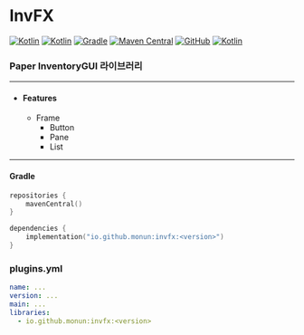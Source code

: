 # InvFX

[![Kotlin](https://img.shields.io/badge/java-16.0.2-ED8B00.svg?logo=java)](https://www.azul.com/)
[![Kotlin](https://img.shields.io/badge/kotlin-1.5.21-585DEF.svg?logo=kotlin)](http://kotlinlang.org)
[![Gradle](https://img.shields.io/badge/gradle-7.2-02303A.svg?logo=gradle)](https://gradle.org)
[![Maven Central](https://img.shields.io/maven-central/v/io.github.monun/invfx)](https://search.maven.org/artifact/io.github.monun/invfx)
[![GitHub](https://img.shields.io/github/license/monun/invfx)](https://www.gnu.org/licenses/gpl-3.0.html)
[![Kotlin](https://img.shields.io/badge/youtube-각별-red.svg?logo=youtube)](https://www.youtube.com/channel/UCDrAR1OWC2MD4s0JLetN0MA)

### Paper InventoryGUI 라이브러리

---

* #### Features
    * Frame
      * Button
      * Pane
      * List

---

#### Gradle

```kotlin
repositories {
    mavenCentral()
}
```

```kotlin
dependencies {
    implementation("io.github.monun:invfx:<version>")
}
```

### plugins.yml

```yaml
name: ...
version: ...
main: ...
libraries:
  - io.github.monun:invfx:<version>
```
